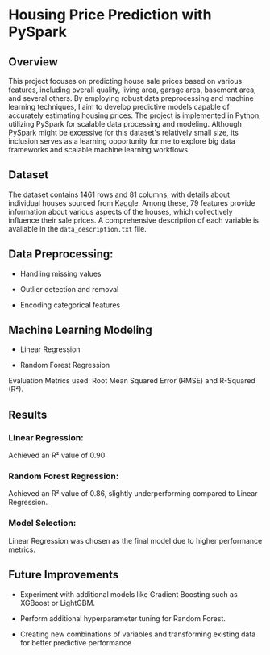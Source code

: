 # Housing Price Prediction with PySpark

## Overview
This project focuses on predicting house sale prices based on various features, including overall quality, living area, garage area, basement area, and several others. By employing robust data preprocessing and machine learning techniques, I aim to develop predictive models capable of accurately estimating housing prices. The project is implemented in Python, utilizing PySpark for scalable data processing and modeling. Although PySpark might be excessive for this dataset's relatively small size, its inclusion serves as a learning opportunity for me to explore big data frameworks and scalable machine learning workflows.

## Dataset
The dataset contains 1461 rows and 81 columns, with details about individual houses sourced from Kaggle. Among these, 79 features provide information about various aspects of the houses, which collectively influence their sale prices. A comprehensive description of each variable is available in the `data_description.txt` file.

## Data Preprocessing:

- Handling missing values

- Outlier detection and removal

- Encoding categorical features

## Machine Learning Modeling 

- Linear Regression

- Random Forest Regression

Evaluation Metrics used: Root Mean Squared Error (RMSE) and R-Squared (R²).

## Results
### Linear Regression:
Achieved an R² value of 0.90 

### Random Forest Regression:
Achieved an R² value of 0.86, slightly underperforming compared to Linear Regression.


### Model Selection:
Linear Regression was chosen as the final model due to higher performance metrics.

## Future Improvements
- Experiment with additional models like Gradient Boosting such as XGBoost or LightGBM.

- Perform additional hyperparameter tuning for Random Forest.

- Creating new combinations of variables and transforming existing data for better predictive performance
